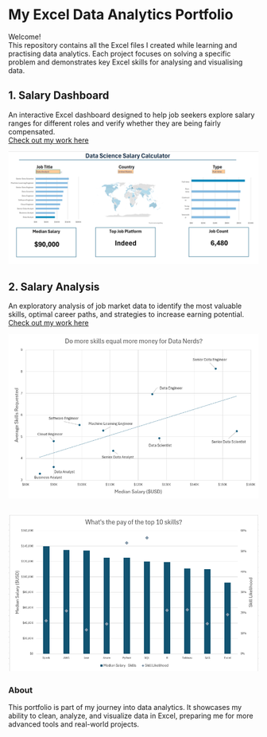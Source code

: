 # My Excel Data Analytics Portfolio

Welcome!  
This repository contains all the Excel files I created while learning and practising data analytics. Each project focuses on solving a specific problem and demonstrates key Excel skills for analysing and visualising data.

## 1. Salary Dashboard
An interactive Excel dashboard designed to help job seekers explore salary ranges for different roles and verify whether they are being fairly compensated.  
[Check out my work here](Project_1-Dashboard)

![Salary Dashboard](./Project_1-Dashboard/images/dashboard.png)

## 2. Salary Analysis
An exploratory analysis of job market data to identify the most valuable skills, optimal career paths, and strategies to increase earning potential.  
[Check out my work here](Project_2-Analysis)

![2_Project Analysis chart 1](./Project_2-Analysis\images\image-1.png)

![2_Project Analysis chart 3](./Project_2-Analysis\images\image-2.png)
---

### About
This portfolio is part of my journey into data analytics. It showcases my ability to clean, analyze, and visualize data in Excel, preparing me for more advanced tools and real-world projects.
